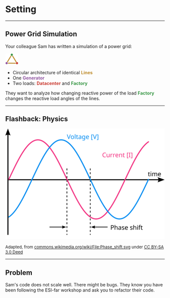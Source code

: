 <!-- .slide: data-state="standard" -->
# Setting

---

<!-- .slide: data-state="standard" -->
## Power Grid Simulation

Your colleague Sam has written a simulation of a power grid:

<img style="height: 2.5em; padding-right: 2em;" src="./files/grid.svg">

- Circular architecture of identical <span style="color: #bf8d2e"><b>Lines</b></span>
- One <span style="color: #9259a3"><b>Generator</b></span>
- Two loads: <span style="color: #ca3c32"><b>Datacenter</b></span> and <span style="color: #399746"><b>Factory</b></span>

They want to analyze how changing reactive power of the load <span style="color: #399746"><b>Factory</b></span> changes the reactive load angles of the lines.

---

<!-- .slide: data-state="standard" -->
## Flashback: Physics

![Phase Shift](./files/Phase_shift.svg)

<div style="font-size: small;">

Adapted, from [commons.wikimedia.org/wiki/File:Phase_shift.svg](https://commons.wikimedia.org/wiki/File:Phase_shift.svg) under [CC BY-SA 3.0 Deed](https://creativecommons.org/licenses/by-sa/3.0/deed.en)

</div>

---

<!-- .slide: data-state="standard" -->
## Problem

Sam's code does not scale well. There might be bugs. They know you have been following the ESI-far workshop and ask you to refactor their code.
